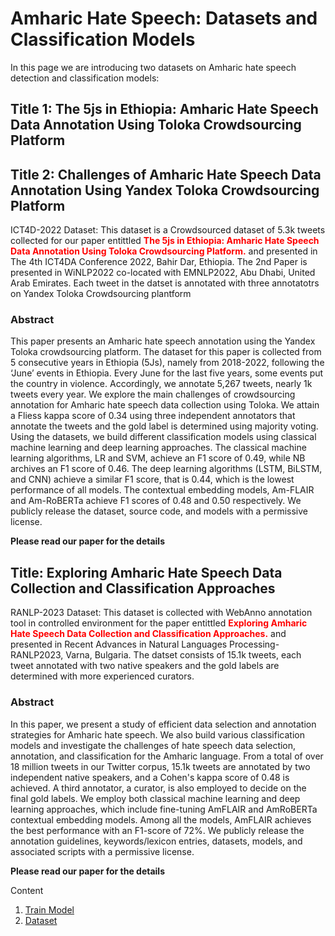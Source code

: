 # Amharic Hate Speech: Datasets and Classification Models

In this page we are introducing two datasets on Amharic hate speech detection and classification models:

## Title 1: The 5js in Ethiopia: Amharic Hate Speech Data Annotation Using Toloka Crowdsourcing Platform

## Title 2: Challenges of Amharic Hate Speech Data Annotation Using Yandex Toloka Crowdsourcing Platform

ICT4D-2022 Dataset: This dataset is a Crowdsourced dataset of 5.3k tweets collected for our paper entittled <span style="color:red">**The 5js in Ethiopia: Amharic Hate Speech Data Annotation Using Toloka Crowdsourcing Platform.**</span> and presented in The 4th ICT4DA Conference 2022, Bahir Dar, Ethiopia. The 2nd Paper is presented in WiNLP2022 co-located with EMNLP2022, Abu Dhabi, United Arab Emirates. Each tweet in the datset is annotated with three annotatotrs on Yandex Toloka Crowdsourcing plantform
   
   ### Abstract
   This paper presents an Amharic hate speech annotation using the Yandex Toloka crowdsourcing platform. The dataset for this paper is collected from 5 consecutive years in Ethiopia (5Js), namely from 2018-2022, following the ‘June’ events in Ethiopia. Every June for the last five years, some events put the country in violence. Accordingly, we annotate 5,267 tweets, nearly 1k tweets every year. We explore the main challenges of crowdsourcing annotation for Amharic hate speech data collection using Toloka. We attain a Fliess kappa score of 0.34 using three independent annotators that annotate the tweets and the gold label is determined using majority voting. Using the datasets, we build different classification models using classical machine learning and deep learning approaches. The classical machine learning algorithms, LR and SVM, achieve an F1 score of 0.49, while NB archives an F1 score of 0.46. The deep learning algorithms (LSTM, BiLSTM, and CNN) achieve a similar F1 score, that is 0.44, which is the lowest performance of all models. The contextual embedding models, Am-FLAIR and Am-RoBERTa achieve F1 scores of 0.48 and 0.50 respectively. We publicly release the dataset, source code, and models with a permissive license.

   **Please read our paper for the details**
   

##  Title: Exploring Amharic Hate Speech Data Collection and Classification Approaches

RANLP-2023 Dataset: This dataset is collected with WebAnno annotation tool in controlled environment for the paper entittled <span style="color:red"> **Exploring Amharic Hate Speech Data Collection and Classification Approaches.**</span> and presented in Recent Advances in Natural Languages Processing-RANLP2023, Varna, Bulgaria. The datset consists of 15.1k tweets, each tweet annotated with two native speakers and the gold labels are determined with more experienced curators. 


### Abstract

In this paper, we present a study of efficient data selection and annotation strategies for Amharic hate speech. We also build various classification models and investigate the challenges of hate speech data selection, annotation, and classification for the Amharic language. From a total of over 18 million tweets in our Twitter corpus, 15.1k tweets are annotated by two independent native speakers, and a Cohen's kappa score of 0.48 is achieved. A third annotator, a curator, is also employed to decide on the final gold labels. We employ both classical machine learning and deep learning approaches, which include fine-tuning AmFLAIR and AmRoBERTa contextual embedding models. Among all the models, AmFLAIR achieves the best performance with an F1-score of 72%. We publicly release the annotation guidelines, keywords/lexicon entries, datasets, models, and associated scripts with a permissive license. 

**Please read our paper for the details**

Content
1. [Train Model](/code/README.md)
2. [Dataset]()
